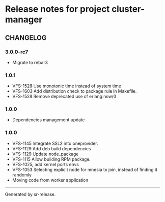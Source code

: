 # Release notes for project cluster-manager


CHANGELOG
---------

### 3.0.0-rc7

* Migrate to rebar3

### 1.0.1

* VFS-1528 Use monotonic time instead of system time
* VFS-1603 Add distribution check to package rule in Makefile.
* VFS-1528 Remove deprecated use of erlang:now/0


### 1.0.0

* Dependencies management update


### 1.0.0


* VFS-1145 Integrate SSL2 into oneprovider.
* VFS-1129 Add deb build dependencies
* VFS-1129 Update node_package
* VFS-1115 Allow building RPM package.
* VFS-1025, add kernel ports envs
* VFS-1053 Selecting explicit node for mnesia to join, instead of finding it randomly
* Moving code from worker application



________

Generated by sr-release. 
